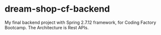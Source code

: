 # dream-shop-cf-backend
My final backend project with Spring 2.7.12 framework, for Coding Factory Bootcamp. The Architecture is Rest APIs.
